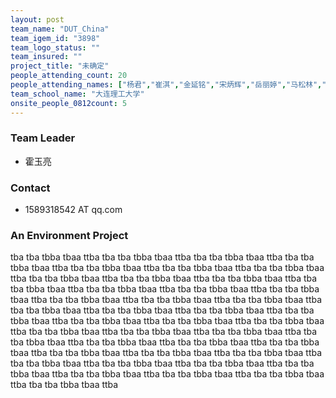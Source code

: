 ```yaml
---
layout: post
team_name: "DUT_China"
team_igem_id: "3898"
team_logo_status: ""
team_insured: ""
project_title: "未确定"
people_attending_count: 20
people_attending_names: ["杨君","崔淇","金延铭","宋炳辉","岳丽婷","马松林","齐境萱","周海月","顾沛航","方陶松","张轩硕","朴舒芃","侯灵杰","李宗奇","陈思哲","张恩泽","张一涵","周文婧","霍玉亮","陈静"]
team_school_name: "大连理工大学"
onsite_people_0812count: 5
---
```



### Team Leader
* 霍玉亮

### Contact
* 1589318542 AT qq.com

### An Environment Project

tba tba tbba tbaa ttba tba tba tbba tbaa ttba tba tba tbba tbaa ttba tba tba tbba tbaa ttba tba tba tbba tbaa ttba tba tba tbba tbaa ttba tba tba tbba tbaa ttba tba tba tbba tbaa ttba tba tba tbba tbaa ttba tba tba tbba tbaa ttba tba tba tbba tbaa ttba tba tba tbba tbaa ttba tba tba tbba tbaa ttba tba tba tbba tbaa ttba tba tba tbba tbaa ttba tba tba tbba tbaa ttba tba tba tbba tbaa ttba tba tba tbba tbaa ttba tba tba tbba tbaa ttba tba tba tbba tbaa ttba tba tba tbba tbaa ttba tba tba tbba tbaa ttba tba tba tbba tbaa ttba tba tba tbba tbaa ttba tba tba tbba tbaa ttba tba tba tbba tbaa ttba tba tba tbba tbaa ttba tba tba tbba tbaa ttba tba tba tbba tbaa ttba tba tba tbba tbaa ttba tba tba tbba tbaa ttba tba tba tbba tbaa ttba tba tba tbba tbaa ttba tba tba tbba tbaa ttba tba tba tbba tbaa ttba tba tba tbba tbaa ttba tba tba tbba tbaa ttba tba tba tbba tbaa ttba tba tba tbba tbaa ttba tba tba tbba tbaa ttba tba tba tbba tbaa ttba tba tba tbba tbaa ttba 
